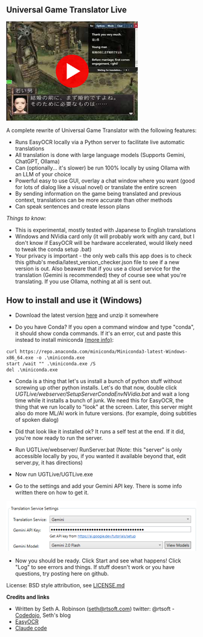 ## Universal Game Translator Live

[![Watch the video](media/5e565177-6ead-48b1-86c0-7dbdebe1f554.png)](https://www.youtube.com/watch?v=PFrWheMeT5k)

A complete rewrite of Universal Game Translator with the following features:

* Runs EasyOCR locally via a Python server to facilitate live automatic translations
* All translation is done with large language models (Supports Gemini, ChatGPT, Ollama)
* Can (optionally... it's slower) be run 100% locally by using Ollama with an LLM of your choice
* Powerful easy to use GUI, overlay a chat window where you want (good for lots of dialog like a visual novel) or translate the entire screen
* By sending information on the game being translated and previous context, translations can be more accurate than other methods
* Can speak sentences and create lesson plans

*Things to know:*

 * This is experimental, mostly tested with Japanese to English translations
 * Windows and NVidia card only (it will probably work with any card, but I don't know if EasyOCR will be hardware accelerated, would likely need to tweak the conda setup .bat)
 * Your privacy is important - the only web calls this app does is to check this github's media/latest_version_checker.json file to see if a new version is out.  Also beaware that if you use a cloud service for the translation (Gemini is recommended) they of course see what you're translating.  If you use Ollama, nothing at all is sent out.
 
## How to install and use it (Windows) ##

* Download the latest version [here](https://www.rtsoft.com/files/UniversalGameTranslatorLive_Windows.zip) and unzip it somewhere

* Do you have Conda?  If you open a command window and type "conda", it should show conda commands.  If it's an error, cut and paste this instead to install miniconda [(more info)](https://www.anaconda.com/docs/getting-started/miniconda/install#quickstart-install-instructions):
```
curl https://repo.anaconda.com/miniconda/Miniconda3-latest-Windows-x86_64.exe -o .\miniconda.exe
start /wait "" .\miniconda.exe /S
del .\miniconda.exe
```

* Conda is a thing that let's us install a bunch of python stuff without screwing up other python installs.  Let's do that now, double click *UGTLive/webserver/SetupServerCondaEnvNVidia.bat* and wait a long time while it installs a bunch of junk.  We need this for EasyOCR, the thing that we run locally to "look" at the screen.  Later, this server might also do more ML/AI work in future versions. (for example, doing subtitles of spoken dialog)

* Did that look like it installed ok?  It runs a self test at the end.  If it did, you're now ready to run the server.

* Run UGTLive/webserver/ RunServer.bat (Note: this "server" is only accessible locally by you, if you wanted it available beyond that, edit server.py, it has directions)

* Now run UGTLive/UGTLive.exe

* Go to the settings and add your Gemini API key.  There is some info written there on how to get it.

![alt text](media/settings_gemini.png)

* Now you should be ready.  Click Start and see what happens!  Click "Log" to see errors and things.  If stuff doesn't work or you have questions, try posting here on github.

License:  BSD style attribution, see [LICENSE.md](LICENSE.md)

**Credits and links**
- Written by Seth A. Robinson (seth@rtsoft.com) twitter: @rtsoft - [Codedojo](https://www.codedojo.com), Seth's blog
- [EasyOCR](https://github.com/JaidedAI/EasyOCR)
- [Claude code](https://docs.anthropic.com/en/docs/agents-and-tools/claude-code/overview)